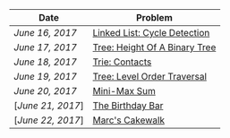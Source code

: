 |Date|Problem   	|
|---	|---	|
|_June 16, 2017_|[Linked List: Cycle Detection](https://www.hackerrank.com/challenges/detect-whether-a-linked-list-contains-a-cycle?h_r=next-challenge&h_v=zen)   	|
|_June 17, 2017_|[Tree: Height Of A Binary Tree](https://www.hackerrank.com/challenges/tree-height-of-a-binary-tree)   	|
|_June 18, 2017_|[Trie: Contacts](https://www.hackerrank.com/challenges/contacts)|
|_June 19, 2017_|[Tree: Level Order Traversal](https://www.hackerrank.com/challenges/tree-level-order-traversal)|
|_June 20, 2017_|[Mini-Max Sum](https://www.hackerrank.com/challenges/mini-max-sum)|
|[_June 21, 2017_]|[The Birthday Bar](https://www.hackerrank.com/challenges/the-birthday-bar)|
|[_June 22, 2017_]|[Marc's Cakewalk](https://www.hackerrank.com/challenges/marcs-cakewalk)|

